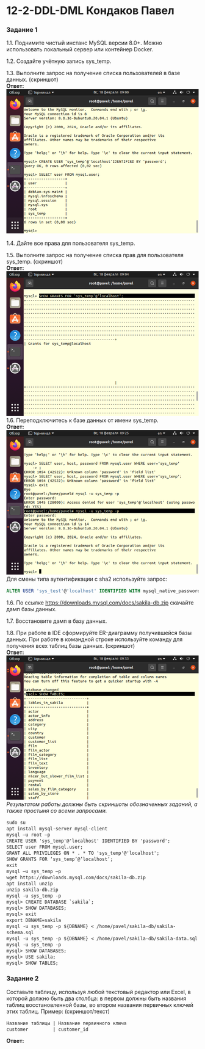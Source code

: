 # 12-2-DDL-DML  Кондаков Павел  

### Задание 1
1.1. Поднимите чистый инстанс MySQL версии 8.0+. Можно использовать локальный сервер или контейнер Docker.  

1.2. Создайте учётную запись sys_temp.   

1.3. Выполните запрос на получение списка пользователей в базе данных. (скриншот)  
**Ответ:**  
![alt text](https://github.com/PavelKondakov22/12-2-DDL-DML/blob/main/s1.png)  

1.4. Дайте все права для пользователя sys_temp.   

1.5. Выполните запрос на получение списка прав для пользователя sys_temp. (скриншот)  
**Ответ:**  
![alt text](https://github.com/PavelKondakov22/12-2-DDL-DML/blob/main/s2.png)  
1.6. Переподключитесь к базе данных от имени sys_temp.  
**Ответ:**  
![alt text](https://github.com/PavelKondakov22/12-2-DDL-DML/blob/main/s3.png)
Для смены типа аутентификации с sha2 используйте запрос:   
```sql
ALTER USER 'sys_test'@'localhost' IDENTIFIED WITH mysql_native_password BY 'password';  
```
1.6. По ссылке https://downloads.mysql.com/docs/sakila-db.zip скачайте дамп базы данных.  

1.7. Восстановите дамп в базу данных.  

1.8. При работе в IDE сформируйте ER-диаграмму получившейся базы данных. При работе в командной строке используйте команду для получения всех таблиц базы данных. (скриншот)  
**Ответ:**  
![alt text](https://github.com/PavelKondakov22/12-2-DDL-DML/blob/main/s4.png)  
*Результатом работы должны быть скриншоты обозначенных заданий, а также простыня со всеми запросами.*  
```
sudo su  
apt install mysql-server mysql-client  
mysql –u root –p  
CREATE USER 'sys_temp'@'localhost' IDENTIFIED BY 'password';  
SELECT user FROM mysql.user;  
GRANT ALL PRIVILEGES ON * . * TO 'sys_temp'@'localhost';  
SHOW GRANTS FOR ‘sys_temp’@’localhost’;  
exit  
mysql –u sys_temp –p
wget https://downloads.mysql.com/docs/sakila-db.zip  
apt install unzip  
unzip sakila-db.zip  
mysql -u sys_temp -p  
mysql> CREATE DATABASE `sakila`;  
mysql> SHOW DATABASES;  
mysql> exit  
export DBNAME=sakila  
mysql -u sys_temp -p ${DBNAME} < /home/pavel/sakila-db/sakila-schema.sql  
mysql -u sys_temp -p ${DBNAME} < /home/pavel/sakila-db/sakila-data.sql  
mysql -u sys_temp -p  
mysql> SHOW DATABASES;  
mysql> USE sakila;  
mysql> SHOW TABLES;  
  ```
### Задание 2
Составьте таблицу, используя любой текстовый редактор или Excel, в которой должно быть два столбца: в первом должны быть названия таблиц восстановленной базы, во втором названия первичных ключей этих таблиц. Пример: (скриншот/текст)
```
Название таблицы | Название первичного ключа
customer         | customer_id
```
**Ответ:**  
